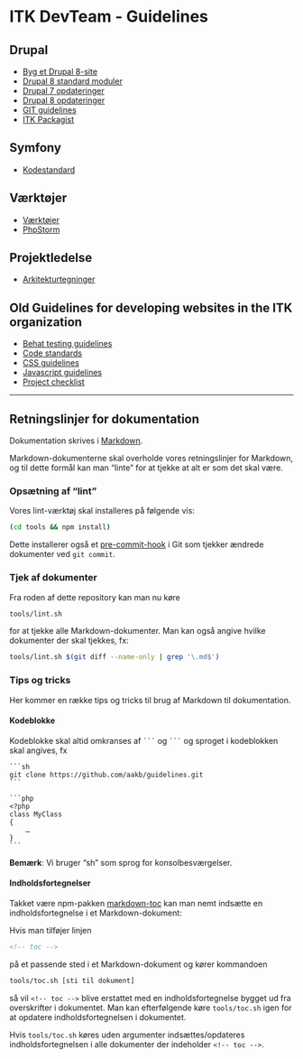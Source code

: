 # ITK DevTeam - Guidelines

## Drupal

* [Byg et Drupal 8-site](docs/drupal8-build-a-site.md)
* [Drupal 8 standard moduler](docs/d8-modules.md)
* [Drupal 7 opdateringer](docs/d7-updates.md)
* [Drupal 8 opdateringer](docs/d8-updates.md)
* [GIT guidelines](docs/git-guidelines.md)
* [ITK Packagist](docs/itk-packagist-guidelines.md)

## Symfony

* [Kodestandard](docs/symfony-kodestandard.md)

## Værktøjer

* [Værktøjer](docs/tools.md)
* [PhpStorm](docs/phpstorm.md)

## Projektledelse

* [Arkitekturtegninger](docs/architectures.md)

## Old Guidelines for developing websites in the ITK organization

* [Behat testing guidelines](docs/behat-testing.md)
* [Code standards](docs/code-standards.md)
* [CSS guidelines](docs/css-guidelines.md)
* [Javascript guidelines](docs/js-guidelines.md)
* [Project checklist](docs/project-checklist.md)

--------------------------------------------------------------------------------

## Retningslinjer for dokumentation

Dokumentation skrives i [Markdown](https://guides.github.com/features/mastering-markdown/).

Markdown-dokumenterne skal overholde vores retningslinjer for
Markdown, og til dette formål kan man “linte” for at tjekke at alt er
som det skal være.

### Opsætning af “lint”

Vores lint-værktøj skal installeres på følgende vis:

```sh
(cd tools && npm install)
```

Dette installerer også et
[pre-commit-hook](https://git-scm.com/book/gr/v2/Customizing-Git-Git-Hooks)
i Git som tjekker ændrede dokumenter ved `git commit`.

### Tjek af dokumenter

Fra roden af dette repository kan man nu køre

```sh
tools/lint.sh
```

for at tjekke alle Markdown-dokumenter. Man kan også angive hvilke
dokumenter der skal tjekkes, fx:

```sh
tools/lint.sh $(git diff --name-only | grep '\.md$')
```

### Tips og tricks

Her kommer en række tips og tricks til brug af Markdown til dokumentation.

#### Kodeblokke

Kodeblokke skal altid omkranses af `` ``` `` og `` ``` `` og sproget i
kodeblokken skal angives, fx

    ```sh
    git clone https://github.com/aakb/guidelines.git
    ```

    ```php
    <?php
    class MyClass
    {
        …
    }
    ```

**Bemærk**: Vi bruger “sh” som sprog for konsolbesværgelser.

#### Indholdsfortegnelser

Takket være npm-pakken
[markdown-toc](https://www.npmjs.com/package/markdown-toc) kan man
nemt indsætte en indholdsfortegnelse i et Markdown-dokument:

Hvis man tilføjer linjen

```markdown
<!-- toc -->
```

på et passende sted i et Markdown-dokument og kører kommandoen

```sh
tools/toc.sh [sti til dokument]
```

så vil `<!-- toc -->` blive erstattet med en indholdsfortegnelse
bygget ud fra overskrifter i dokumentet. Man kan efterfølgende køre
`tools/toc.sh` igen for at opdatere indholdsfortegnelsen i dokumentet.

Hvis `tools/toc.sh` køres uden argumenter indsættes/opdateres
indholdsfortegnelsen i alle dokumenter der indeholder `<!-- toc -->`.
